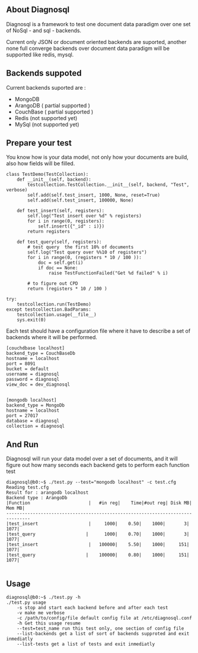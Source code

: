 About Diagnosql
---------------

Diagnosql is a framework to test one document data paradigm over one set of
NoSql - and sql - backends.

Current only JSON or document oriented backends are suported, another none
full converge backends over document data paradigm will be supported like
redis, mysql.


Backends suppoted
--------------

Current backends suported are :

  * MongoDB
  * ArangoDB ( partial supported )
  * CouchBase ( partial supported )
  * Redis (not supported yet)
  * MySql (not supported yet)

Prepare your test
-----------

You know how is your data model, not only how your documents are build, also 
how fields will be filled.

```
class TestDemo(TestCollection):
    def __init__(self, backend):
        testcollection.TestCollection.__init__(self, backend, "Test", verbose)
        self.add(self.test_insert, 1000, None, reset=True)
        self.add(self.test_insert, 100000, None)
    
    def test_insert(self, registers):
        self.log("Test insert over %d" % registers)
        for i in range(0, registers):
            self.insert({"_id" : i)})
        return registers
    
    def test_query(self, registers):
        # test query  the first 10% of documents
        self.log("Test query over %%10 of registers")
        for i in range(0, (registers * 10 / 100 )):
            doc = self.get(i)
            if doc == None:
                raise TestFunctionFailed("Get %d failed" % i)
             
        # to figure out CPD
        return (registers * 10 / 100 )
    
try:
    testcollection.run(TestDemo)
except testcollection.BadParams:
    testcollection.usage(__file__)
    sys.exit(0)

```
Each test should have a configuration file  where it have to describe a
set of backends where it will be performed.

```
[couchdbase localhost]
backend_type = CouchBaseDb
hostname = localhost
port = 8091
bucket = default
username = diagnosql
password = diagnosql
view_doc = dev_diagnosql


[mongodb localhost]
backend_type = MongoDb
hostname = localhost
port = 27017
database = diagnosql
collection = diagnosql
```


And Run
-------------

Diagnosql will run your data model over a set of documents, and it will figure out
how many seconds each backend gets to perform each function test

```
diagnosql@b0:~$ ./test.py --test="mongodb localhost" -c test.cfg
Reading test.cfg
Result for : arangodb localhost
Backend type : ArangoDb
|Function                      |   #in reg|    Time|#out reg| Disk MB|  Mem MB|
-------------------------------------------------------------------------------
|test_insert                   |     1000|    0.50|    1000|       3|    1077|
|test_query                   |      1000|    0.70|    1000|       3|    1077|
|test_insert                   |   100000|    5.50|    1000|     151|    1077|
|test_query                   |    100000|    0.80|    1000|     151|    1077|
	
```

Usage
-------
```
diagnosql@b0:~$ ./test.py -h
./test.py usage
	-s stop and start each backend before and after each test
	-v make me verbose
	-c /path/to/config/file default config file at /etc/diagnosql.conf
	-h Get this usage resume
	--test=test_name run this test only, one section of config file
	--list-backends get a list of sort of backends supproted and exit inmediatly
	--list-tests get a list of tests and exit inmediatly
```
